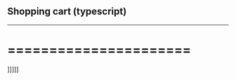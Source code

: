 ## Shopping cart (typescript)
------------------------------
======================
=====================
]]]]]
